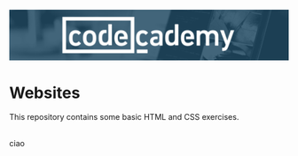 ![Codecademy Banner](Assets/Codecademy.png)

# Websites
This repository contains some basic HTML and CSS exercises.

<br/>
ciao
